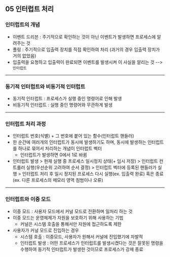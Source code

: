 ## 05 인터럽트 처리
### 인터럽트의 개념
- 이벤트 드리븐 : 주기적으로 확인하는 것이 아닌 이벤트가 발생하면 프로세스에 알려주는 것
- 폴링 : 주기적으로 입출력 장치를 직접 확인하여 처리 (과거의 경우 입출력 장치가 거의 없었음)
- 입출력을 요청하고 입출력이 완료되면 이벤트를 발생시켜 이 사실을 알리는 것 --> `인터럽트`
---
### 동기적 인터럽트와 비동기적 인터럽트
- 동기적 인터럽트 : 프로세스가 실행 중인 명령어로 인해 발생
- 비동기적 인터럽트 : 실행 중인 명령어와 무관하게 발생 
---
### 인터럽트 처리 과정
- 인터럽트 번호(식별) + 그 번호에 붙어 있는 함수(인터럽트 핸들러)
- 한 순간에 여러개의 인터럽트가 동시에 발생하기도 하며, 동시에 발생하는 인터럽트를 하나로 묶어서 처리하는 개념이 인터럽트 벡터
  - 인터럽트가 발생하면 0에서 1로 바뀜
- 인터럽트 발생 > 현재 실행 중 프로세스 일시정지 상태(+ 임시 저장) > 인터럽트 컨트롤러 실행(우선순위 고려하여 순서 결정) > 인터럽트 벡터에 등록된 핸들러가 실행 > 인터럽트 처리 후 일시 정지된 프로세스 다시 실행(ex. 입출력 완료) 혹은 종료(ex. 다른 프로세스의 메모리 영역 침범이나 오류) 
---
### 인터럽트와 이중 모드
- 이중 모드 : 사용자 모드에서 커널 모드로 전환하며 일처리 하는 것
- 이중 모드는 운영체제가 자원을 보호하기 위해 사용하는 기법 
  - 커널은 시스템 호출을 통해서만 자원에 접근하도록 제한
- 사용자가 커널 모드로 진입하는 경우
  - 시스템 호출 : 이중모드, 사용자가 원해서 커널에 진입했기에 자발적
  - 인터럽트 발생 : 어떤 프로세스가 인터럽트를 발생시켰다는 것은 잘못된 명령을 수행하여 동기적 인터럽트가 발생한 것이므로 프로세스가 강제 종료